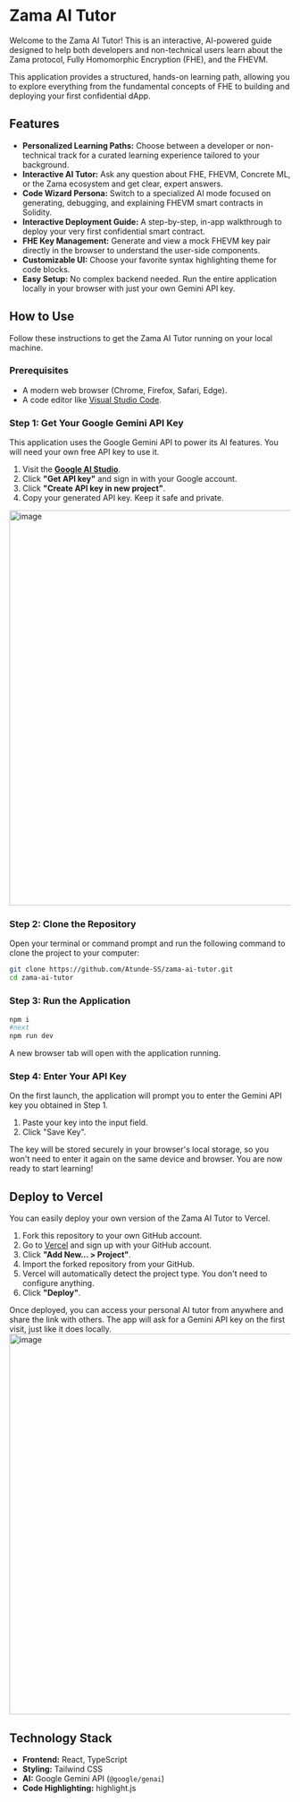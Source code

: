 # Zama AI Tutor

Welcome to the Zama AI Tutor! This is an interactive, AI-powered guide designed to help both developers and non-technical users learn about the Zama protocol, Fully Homomorphic Encryption (FHE), and the FHEVM.

This application provides a structured, hands-on learning path, allowing you to explore everything from the fundamental concepts of FHE to building and deploying your first confidential dApp.

## Features

*   **Personalized Learning Paths:** Choose between a developer or non-technical track for a curated learning experience tailored to your background.
*   **Interactive AI Tutor:** Ask any question about FHE, FHEVM, Concrete ML, or the Zama ecosystem and get clear, expert answers.
*   **Code Wizard Persona:** Switch to a specialized AI mode focused on generating, debugging, and explaining FHEVM smart contracts in Solidity.
*   **Interactive Deployment Guide:** A step-by-step, in-app walkthrough to deploy your very first confidential smart contract.
*   **FHE Key Management:** Generate and view a mock FHEVM key pair directly in the browser to understand the user-side components.
*   **Customizable UI:** Choose your favorite syntax highlighting theme for code blocks.
*   **Easy Setup:** No complex backend needed. Run the entire application locally in your browser with just your own Gemini API key.

## How to Use

Follow these instructions to get the Zama AI Tutor running on your local machine.

### Prerequisites

*   A modern web browser (Chrome, Firefox, Safari, Edge).
*   A code editor like [Visual Studio Code](https://code.visualstudio.com/).

### Step 1: Get Your Google Gemini API Key

This application uses the Google Gemini API to power its AI features. You will need your own free API key to use it.

1.  Visit the **[Google AI Studio](https://aistudio.google.com/app/apikey)**.
2.  Click **"Get API key"** and sign in with your Google account.
3.  Click **"Create API key in new project"**.
4.  Copy your generated API key. Keep it safe and private.
<img width="1311" height="706" alt="image" src="https://github.com/user-attachments/assets/b76eaf07-98ab-4f72-acf2-9b1637e4f837" />

### Step 2: Clone the Repository

Open your terminal or command prompt and run the following command to clone the project to your computer:

```bash
git clone https://github.com/Atunde-SS/zama-ai-tutor.git
cd zama-ai-tutor
```

### Step 3: Run the Application
```bash
npm i
#next
npm run dev

```
  A new browser tab will open with the application running.

### Step 4: Enter Your API Key

On the first launch, the application will prompt you to enter the Gemini API key you obtained in Step 1.

1.  Paste your key into the input field.
2.  Click "Save Key".

The key will be stored securely in your browser's local storage, so you won't need to enter it again on the same device and browser. You are now ready to start learning!

## Deploy to Vercel

You can easily deploy your own version of the Zama AI Tutor to Vercel.

1.  Fork this repository to your own GitHub account.
2.  Go to [Vercel](https://vercel.com/new) and sign up with your GitHub account.
3.  Click **"Add New... > Project"**.
4.  Import the forked repository from your GitHub.
5.  Vercel will automatically detect the project type. You don't need to configure anything.
6.  Click **"Deploy"**.

Once deployed, you can access your personal AI tutor from anywhere and share the link with others. The app will ask for a Gemini API key on the first visit, just like it does locally.
<img width="1357" height="680" alt="image" src="https://github.com/user-attachments/assets/4b1ad181-2783-49a8-9096-bdbb6ceb76e5" />

## Technology Stack

*   **Frontend:** React, TypeScript
*   **Styling:** Tailwind CSS
*   **AI:** Google Gemini API (`@google/genai`)
*   **Code Highlighting:** highlight.js
